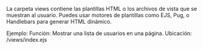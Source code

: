 La carpeta views contiene las plantillas HTML o los archivos de vista que se muestran al usuario. Puedes usar motores de plantillas como EJS, Pug, o Handlebars para generar HTML dinámico.

Ejemplo:
Función: Mostrar una lista de usuarios en una página.
Ubicación: /views/index.ejs